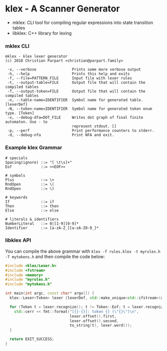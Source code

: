 # klex - A Scanner Generator

- mklex: CLI tool for compiling regular expressions into state transition tables
- libklex: C++ library for lexing

### mklex CLI
```
mklex - klex lexer generator
(c) 2018 Christian Parpart <christian@parpart.family>

 -v, --verbose                Prints some more verbose output
 -h, --help                   Prints this help and exits
 -f, --file=PATTERN_FILE      Input file with lexer rules
 -t, --output-table=FILE      Output file that will contain the compiled tables
 -T, --output-token=FILE      Output file that will contain the compiled tables
 -n, --table-name=IDENTIFIER  Symbol name for generated table. [lexerDef]
 -N, --token-name=IDENTIFIER  Symbol name for generated token enum type. [Token]
 -x, --debug-dfa=DOT_FILE     Writes dot graph of final finite automaton. Use - to
                              represent stdout. []
 -p, --perf                   Print performance counters to stderr.
 -d, --debug-nfa              Print NFA and exit.
```

### Example klex Grammar

```
# specials
Spacing(ignore) ::= "[ \t\s]+"
Eof             ::= <<EOF>>

# symbols
Plus            ::= \+
RndOpen         ::= \(
RndOpen         ::= \)

# keywords
If              ::= if
Then            ::= then
Else            ::= else

# literals & identifiers
NumberLiteral   ::= 0|[1-9][0-9]*
Identifier      ::= [a-zA-Z_][a-zA-Z0-9_]*
```

### libklex API

You can compile the above grammar with `klex -f rules.klex -t myrules.h -T mytokens.h` and then compile the code below:

```cpp
#include <klex/Lexer.h>
#include <fstream>
#include <memory>
#include "myrules.h"
#include "mytokens.h"

int main(int argc, const char* argv[]) {
  klex::Lexer<Token> lexer {lexerDef, std::make_unique<std::ifstream>(argv[1])};

  for (Token t = lexer.recognize(); t != Token::Eof; t = lexer.recognize()) {
    std::cerr << fmt::format("[{}-{}]: token {} (\"{}\")\n",
                             lexer.offset().first,
                             lexer.offset().second,
                             to_string(t), lexer.word());
  }

  return EXIT_SUCCESS;
}
```
